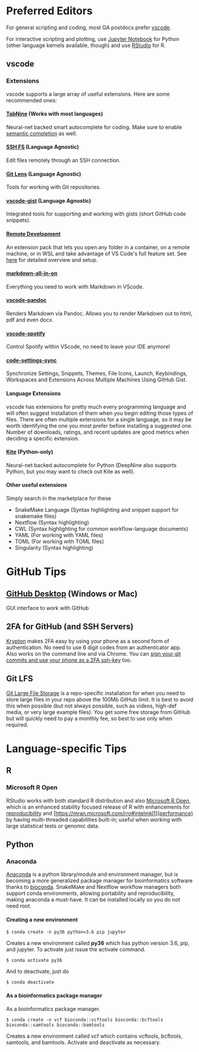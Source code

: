 # Preferred Editors
For general scripting and coding, most GA postdocs prefer [vscode](https://code.visualstudio.com/).

For interactive scripting and plotting, use [Jupyter Notebook](https://jupyter.org/) for Python (other language kernels available, though) and use [RStudio](https://rstudio.com/) for R.

## vscode
### Extensions
vscode supports a large array of useful extensions. Here are some recommended ones:
#### [TabNine](https://tabnine.com/) (Works with most languages)
Neural-net backed smart autocomplete for coding. Make sure to enable [semantic completion](https://tabnine.com/semantic) as well.

#### [SSH FS](https://marketplace.visualstudio.com/items?itemName=Kelvin.vscode-sshfs) (Language Agnostic)
Edit files remotely through an SSH connection.

#### [Git Lens](https://github.com/eamodio/vscode-gitlens) (Language Agnostic)
Tools for working with Git repositories.

#### [vscode-gist](https://github.com/kenhowardpdx/vscode-gist) (Language Agnostic)
Integrated tools for supporting and working with gists (short GitHub code snippets).

#### [Remote Development](https://marketplace.visualstudio.com/items?itemName=ms-vscode-remote.vscode-remote-extensionpack)
An extension pack that lets you open any folder in a container, on a remote machine, or in WSL and take advantage of VS Code's full feature set. See [here](https://code.visualstudio.com/docs/remote/remote-overview) for detailed overview and setup.

#### [markdown-all-in-on](https://marketplace.visualstudio.com/items?itemName=yzhang.markdown-all-in-one)
Everything you need to work with Markdown in VScode.

#### [vscode-pandoc](https://marketplace.visualstudio.com/items?itemName=DougFinke.vscode-pandoc)
Renders Markdown via Pandoc. Allows you to render Markdown out to html, pdf and even docx.

#### [vscode-spotify](https://marketplace.visualstudio.com/items?itemName=shyykoserhiy.vscode-spotify)
Control Spotify within VScode, no need to leave your IDE anymore!

#### [code-settings-sync](https://marketplace.visualstudio.com/items?itemName=Shan.code-settings-sync)
Synchronize Settings, Snippets, Themes, File Icons, Launch, Keybindings, Workspaces and Extensions Across Multiple Machines Using GitHub Gist.

#### Language Extensions
vscode has extensions for pretty much every programming language and will often suggest installation of them when you begin editing those types of files. There are often multiple extensions for a single language, so it may be worth identifying the one you most prefer before installing a suggested one. Number of downloads, ratings, and recent updates are good metrics when deciding a specific extension.

#### [Kite](https://kite.com/) (Python-only)
Neural-net backed autocomplete for Python (DeepNine also supports Python, but you may want to check out Kite as well).

#### Other useful extensions
Simply search in the marketplace for these
* SnakeMake Language (Syntax highlighting and snippet support for snakemake files)
* Nextflow (Syntax highlighting)
* CWL (Syntax highlighting for common workflow-language documents)
* YAML (For working with YAML files)
* TOML (For working with TOML files)
* Singularity (Syntax highlighting)

# GitHub Tips
## [GitHub Desktop](https://desktop.github.com/) (Windows or Mac)
GUI interface to work with GitHub

## 2FA for GitHub (and SSH Servers)
[Krypton](https://krypt.co/) makes 2FA easy by using your phone as a second form of authentication. No need to use 6 digit codes from an authenticator app. Also works on the command line and via Chrome. You can [sign your git commits and use your phone as a 2FA ssh-key](https://krypt.co/developers/) too.

## Git LFS
[Git Large File Storage](https://git-lfs.github.com/) is a repo-specific installation for when you need to store large files in your repo above the 100Mb GitHub limit. It is best to avoid this when possible (but not always possible, such as videos, high-def media, or very large example files). You get some free storage from GitHub but will quickly need to pay a monthly fee, so best to use only when required.

# Language-specific Tips

## R
### Microsoft R Open
RStudio works with both standard R distribution and also [Microsoft R Open](https://mran.microsoft.com/open), which is an enhanced stability focused release of R with enhancements for [reproducibility](https://mran.microsoft.com/documents/rro/reproducibility) and [https://mran.microsoft.com/rro#intelmkl1](performance) by having multi-threaded capabilities built-in; useful when working with large statistical tests or genomic data.

## Python
### Anaconda
[Anaconda](https://www.anaconda.com/distribution/) is a python library/module and environment manager, but is becoming a more generalized package manager for bioinformatics software thanks to [bioconda](https://bioconda.github.io/user/install.html). 
SnakeMake and Nextflow workflow managers both support conda environments, allowing portability and reproducibility, making anaconda a must-have. It can be installed locally so you do not need root.
#### Creating a new environment
```shell
$ conda create -n py36 python=3.6 pip jupyter
```
Creates a new environment called **py36** which has python version 3.6, pip, and jupyter. To activate just issue the activate command.
```shell
$ conda activate py36
```
And to deactivate, just do
```shell
$ conda deactivate
```
#### As a bioinformatics package manager
As a bioinformatics package manager.
```shell
$ conda create -n vcf bioconda::vcftools bioconda::bcftools bioconda::samtools bioconda::bamtools
```
Creates a new environment called vcf which contains vcftools, bcftools, samtools, and bamtools. Activate and deactivate as necessary.

